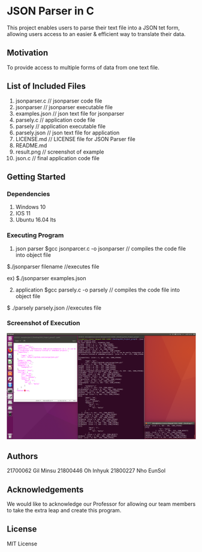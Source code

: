 # JSON Parser in C

This project enables users to parse their text file into a JSON tet form, allowing users access to an easier & efficient way to translate their data.

## Motivation

To provide access to multiple forms of data from one text file.

## List of Included Files

1) jsonparser.c  // jsonparser code file
2) jsonparser    // jsonparser executable file
3) examples.json // json text file for jsonparser
4) parsely.c     // application code file
5) parsely       // application executable file
5) parsely.json  // json text file for application
6) LICENSE.md    // LICENSE file for JSON Parser file
7) README.md
8) result.png    // screenshot of example
9) json.c        // final application code file

## Getting Started

### Dependencies

1) Windows 10
2) IOS 11
3) Ubuntu 16.04 lts

### Executing Program

1) json parser
$gcc jsonparcer.c -o jsonparser 
 // compiles the code file into object file
 
$./jsonparser filename
 //executes file
 
 ex) $./jsonparser examples.json

2) application
$gcc parsely.c -o parsely
 // compiles the code file into object file

$ ./parsely parsely.json
 //executes file

### Screenshot of Execution

![](result.png)
## Authors

21700062 Gil Minsu
21800446 Oh Inhyuk
21800227 Nho EunSol
## Acknowledgements

We would like to acknowledge our Professor for allowing our team members to take the extra leap and create this program. 

## License

MIT License
